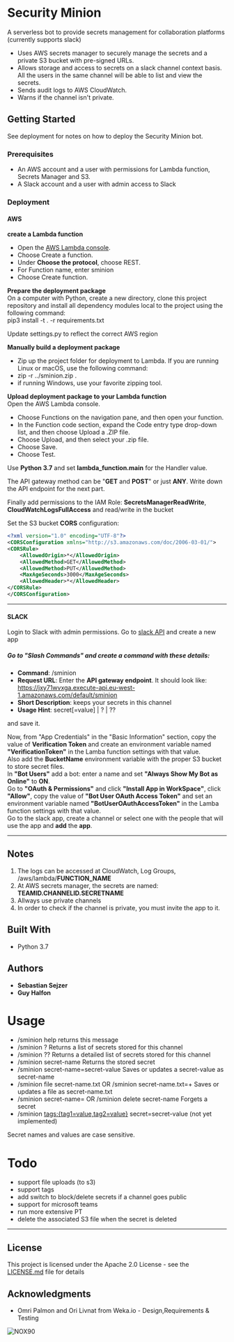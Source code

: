 # Security Minion

A serverless bot to provide secrets management for collaboration platforms (currently supports slack)

- Uses AWS secrets manager to securely manage the secrets and a private S3 bucket with pre-signed URLs.
- Allows storage and access to secrets on a slack channel context basis. All the users in the same channel will be able to list and view the secrets.
- Sends audit logs to AWS CloudWatch.
- Warns if the channel isn't private.


## Getting Started

See deployment for notes on how to deploy the Security Minion bot.

### Prerequisites

- An AWS account and a user with permissions for Lambda function, Secrets Manager and S3.
- A Slack account and a user with admin access to Slack


### Deployment

#### AWS

**create a Lambda function**  
- Open the [AWS Lambda console](https://console.aws.amazon.com/lambda/home).
- Choose Create a function.
- Under **Choose the protocol**, choose REST.
- For Function name, enter sminion
- Choose Create function.

**Prepare the deployment package**  
On a computer with Python, create a new directory, clone this project repository and install all dependency modules local to the project using the following command:  
pip3 install -t . -r requirements.txt

Update settings.py to reflect the correct AWS region

**Manually build a deployment package**  
- Zip up the project folder for deployment to Lambda. If you are running Linux or macOS, use the following command:
- zip -r ../sminion.zip .
- if running Windows, use your favorite zipping tool.

**Upload deployment package to your Lambda function**  
Open the AWS Lambda console.
- Choose Functions on the navigation pane, and then open your function.
- In the Function code section, expand the Code entry type drop-down list, and then choose Upload a .ZIP file.
- Choose Upload, and then select your .zip file.
- Choose Save.
- Choose Test.


Use **Python 3.7** and set **lambda_function.main** for the Handler value.

The API gateway method can be "**GET** and **POST**" or just **ANY**. Write down the API endpoint for the next part.

Finally add permissions to the IAM Role: **SecretsManagerReadWrite**, **CloudWatchLogsFullAccess** and read/write in the bucket

Set the S3 bucket **CORS** configuration:

```xml
<?xml version="1.0" encoding="UTF-8"?>  
<CORSConfiguration xmlns="http://s3.amazonaws.com/doc/2006-03-01/">  
<CORSRule>  
    <AllowedOrigin>*</AllowedOrigin>  
    <AllowedMethod>GET</AllowedMethod>  
    <AllowedMethod>PUT</AllowedMethod>  
    <MaxAgeSeconds>3000</MaxAgeSeconds>  
    <AllowedHeader>*</AllowedHeader>  
</CORSRule>  
</CORSConfiguration>
```

---

#### SLACK
Login to Slack with admin permissions. Go to [slack API](https://api.slack.com/apps) and create a new app

##### Go to **"Slash Commands"** and create a command with these details:
- __Command__: /sminion
- __Request URL__: Enter the **API gateway endpoint**. It should look like: https://jxy71wvxga.execute-api.eu-west-1.amazonaws.com/default/sminion
- __Short Description__: keeps your secrets in this channel
- __Usage Hint__: secret[=value] | ? | ??

and save it.

Now, from "App Credentials" in the "Basic Information" section, copy the value of **Verification Token** and create an environment variable named **"VerificationToken"** in the Lamba function settings with that value.  
Also add the **BucketName** environment variable with the proper S3 bucket to store secret files.  
In **"Bot Users"** add a bot: enter a name and set **"Always Show My Bot as Online"** to **ON**.  
Go to **"OAuth & Permissions"** and click **"Install App in WorkSpace"**, click **"Allow"**, copy the value of **"Bot User OAuth Access Token"** and set an environment variable named **"BotUserOAuthAccessToken"** in the Lamba function settings with that value.  
Go to the slack app, create a channel or select one with the people that will use the app and **add** the **app**.




---

## Notes
1. The logs can be accessed at CloudWatch, Log Groups, /aws/lambda/__FUNCTION_NAME__
2. At AWS secrets manager, the secrets are named: __TEAMID.CHANNELID.SECRETNAME__
3. Allways use private channels
4. In order to check if the channel is private, you must invite the app to it.

## Built With

* Python 3.7



## Authors

* **Sebastian Sejzer**
* **Guy Halfon**


# **Usage**

- /sminion help returns this message
- /sminion ? Returns a list of secrets stored for this channel
- /sminion ?? Returns a detailed list of secrets stored for this channel
- /sminion secret-name Returns the stored secret
- /sminion secret-name=secret-value Saves or updates a secret-value as secret-name
- /sminion file secret-name.txt OR /sminion secret-name.txt=+ Saves or updates a file as secret-name.txt
- /sminion secret-name= OR /sminion delete secret-name Forgets a secret
- /sminion <tags:{tag1=value,tag2=value}> secret=secret-value (not yet implemented)

 Secret names and values are case sensitive.

# **Todo**
- support file uploads (to s3)
- support tags
- add switch to block/delete secrets if a channel goes public
- support for microsoft teams
- run more extensive PT
- delete the associated S3 file when the secret is deleted

---

## License

This project is licensed under the Apache 2.0 License - see the [LICENSE.md](LICENSE.md) file for details

## Acknowledgments

* Omri Palmon and Ori Livnat from Weka.io - Design,Requirements & Testing

![NOX90](https://www.devseccon.com/tel-aviv-2018/wp-content/uploads/sites/11/2018/05/nox90-2.png "NOX90 secret manager bot for Slack")
